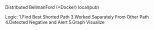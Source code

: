 Distributed BellmanFord 
(+Docker) local(pub)

Logic:
1.Find Best Shorted Path
3.Worked Saparately From Other Path
4.Detected Negative and Alert
5.Graph Visualize
